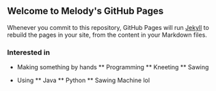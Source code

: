## Welcome to Melody's GitHub Pages

Whenever you commit to this repository, GitHub Pages will run [Jekyll](https://jekyllrb.com/) to rebuild the pages in your site, from the content in your Markdown files.

### Interested in

* Making something by hands
** Programming
** Kneeting
** Sawing

* Using
** Java
** Python
** Sawing Machine lol
